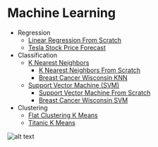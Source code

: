 # Machine Learning

* Regression  
   * [Linear Regression From Scratch](Regression/LinearRegressionFromScratch.ipynb)
   * [Tesla Stock Price Forecast](Regression/TeslaStockPriceForecast.ipynb)
* Classification  
   * [K Nearest Neighbors](Classification/KNearestNeighbors)
        * [K Nearest Neighbors From Scratch](Classification/KNearestNeighbors/KNearestNeighborsFromScratch.ipynb)
        * [Breast Cancer Wisconsin KNN](Classification/KNearestNeighbors/BreastCancerWisconsinKNN.ipynb)
   * [Support Vector Machine (SVM)](Classification/SupportVectorMachine)
        * [Support Vector Machine From Scratch](Classification/SupportVectorMachine/SupportVectorMachineFromScratch.ipynb)
        * [Breast Cancer Wisconsin SVM](Classification/SupportVectorMachine/BreastCancerWisconsinSVM.ipynb)  
* Clustering      
   * [Flat Clustering K Means](Clustering/FlatClusteringKMeans.ipynb)
   * [Titanic K Means](Clustering/TitanicKMeans.ipynb)  
    
![alt text](http://scikit-learn.org/stable/_static/ml_map.png "Cheat-sheet")
